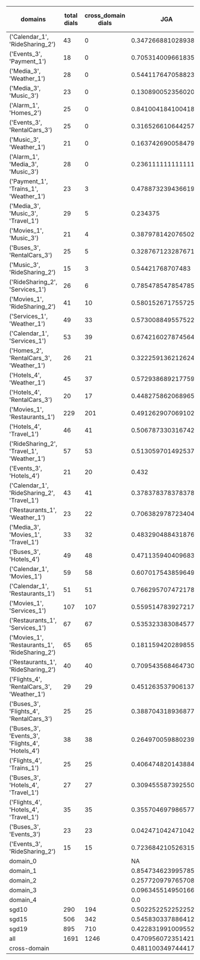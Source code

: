 | domains                                          |   total dials |   cross_domain dials | JGA                 | RSA                | TA                 | CDTA                 |   total turns |   cross-domain turns |
|--------------------------------------------------|---------------|----------------------|---------------------|--------------------|--------------------|----------------------|---------------|----------------------|
| ('Calendar_1', 'RideSharing_2')                  |            43 |                    0 | 0.34726688102893893 | 0.7241269841269826 | 0.8327974276527331 | NA                   |           311 |                    0 |
| ('Events_3', 'Payment_1')                        |            18 |                    0 | 0.7053140096618358  | 0.9192325262677024 | 0.893719806763285  | NA                   |           207 |                    0 |
| ('Media_3', 'Weather_1')                         |            28 |                    0 | 0.5441176470588235  | 0.8353403141361255 | 0.8921568627450981 | NA                   |           204 |                    0 |
| ('Media_3', 'Music_3')                           |            23 |                    0 | 0.13089005235602094 | 0.5108472998137805 | 0.5654450261780105 | NA                   |           191 |                    0 |
| ('Alarm_1', 'Homes_2')                           |            25 |                    0 | 0.8410041841004184  | 0.9512540821751346 | 0.9372384937238494 | NA                   |           239 |                    0 |
| ('Events_3', 'RentalCars_3')                     |            25 |                    0 | 0.3165266106442577  | 0.7606019319492502 | 0.6414565826330533 | NA                   |           357 |                    0 |
| ('Music_3', 'Weather_1')                         |            21 |                    0 | 0.16374269005847952 | 0.6028164924506386 | 0.5555555555555556 | NA                   |           171 |                    0 |
| ('Alarm_1', 'Media_3', 'Music_3')                |            28 |                    0 | 0.2361111111111111  | 0.5726880901038198 | 0.6840277777777778 | NA                   |           288 |                    0 |
| ('Payment_1', 'Trains_1', 'Weather_1')           |            23 |                    3 | 0.4788732394366197  | 0.8459837519435038 | 0.7661971830985915 | 0.6666666666666666   |           355 |                    3 |
| ('Media_3', 'Music_3', 'Travel_1')               |            29 |                    5 | 0.234375            | 0.6984584368099354 | 0.6588541666666666 | 0.2                  |           384 |                    5 |
| ('Movies_1', 'Music_3')                          |            21 |                    4 | 0.3879781420765027  | 0.7711503375296478 | 0.73224043715847   | 0.5                  |           183 |                    4 |
| ('Buses_3', 'RentalCars_3')                      |            25 |                    5 | 0.3287671232876712  | 0.8432520633791829 | 0.6821917808219178 | 0.2                  |           365 |                    5 |
| ('Music_3', 'RideSharing_2')                     |            15 |                    3 | 0.54421768707483    | 0.8816193853427893 | 0.8231292517006803 | 0.0                  |           147 |                    3 |
| ('RideSharing_2', 'Services_1')                  |            26 |                    6 | 0.7854785478547854  | 0.9580150462962964 | 0.9108910891089109 | 0.0                  |           303 |                    6 |
| ('Movies_1', 'RideSharing_2')                    |            41 |                   10 | 0.5801526717557252  | 0.8824276753712231 | 0.8320610687022901 | 0.0                  |           393 |                   10 |
| ('Services_1', 'Weather_1')                      |            49 |                   33 | 0.5730088495575221  | 0.867940979208585  | 0.8672566371681416 | 0.5                  |           452 |                   48 |
| ('Calendar_1', 'Services_1')                     |            53 |                   39 | 0.6742160278745645  | 0.8980956873814019 | 0.8554006968641115 | 0.46938775510204084  |           574 |                   49 |
| ('Homes_2', 'RentalCars_3', 'Weather_1')         |            26 |                   21 | 0.3222591362126246  | 0.8137086339586336 | 0.6777408637873754 | 0.4090909090909091   |           301 |                   22 |
| ('Hotels_4', 'Weather_1')                        |            45 |                   37 | 0.572938689217759   | 0.8840824540043298 | 0.8245243128964059 | 0.32432432432432434  |           473 |                   37 |
| ('Hotels_4', 'RentalCars_3')                     |            20 |                   17 | 0.4482758620689655  | 0.8898887034429206 | 0.842911877394636  | 0.058823529411764705 |           261 |                   17 |
| ('Movies_1', 'Restaurants_1')                    |           229 |                  201 | 0.4912629070691025  | 0.8617972343128928 | 0.7509928514694202 | 0.18587360594795538  |          2518 |                  269 |
| ('Hotels_4', 'Travel_1')                         |            46 |                   41 | 0.5067873303167421  | 0.8299518596767401 | 0.8099547511312217 | 0.3170731707317073   |           442 |                   41 |
| ('RideSharing_2', 'Travel_1', 'Weather_1')       |            57 |                   53 | 0.5130597014925373  | 0.8638647932291202 | 0.7835820895522388 | 0.3974358974358974   |           536 |                   78 |
| ('Events_3', 'Hotels_4')                         |            21 |                   20 | 0.432               | 0.8076546051229595 | 0.76               | 0.55                 |           250 |                   20 |
| ('Calendar_1', 'RideSharing_2', 'Travel_1')      |            43 |                   41 | 0.3783783783783784  | 0.7625907029478455 | 0.7387387387387387 | 0.0                  |           444 |                   41 |
| ('Restaurants_1', 'Weather_1')                   |            23 |                   22 | 0.7063829787234043  | 0.9453381495048161 | 0.8382978723404255 | 0.6086956521739131   |           235 |                   23 |
| ('Media_3', 'Movies_1', 'Travel_1')              |            33 |                   32 | 0.4832904884318766  | 0.8481389754300798 | 0.8174807197943444 | 0.4375               |           389 |                   32 |
| ('Buses_3', 'Hotels_4')                          |            49 |                   48 | 0.47113594040968343 | 0.8425263303029301 | 0.7653631284916201 | 0.0625               |           537 |                   48 |
| ('Calendar_1', 'Movies_1')                       |            59 |                   58 | 0.6070175438596491  | 0.886937691251235  | 0.8350877192982457 | 0.21739130434782608  |           570 |                   69 |
| ('Calendar_1', 'Restaurants_1')                  |            51 |                   51 | 0.766295707472178   | 0.9564122932809798 | 0.9109697933227345 | 0.6                  |           629 |                   60 |
| ('Movies_1', 'Services_1')                       |           107 |                  107 | 0.5595147839272175  | 0.8944279554573684 | 0.7892342683851402 | 0.2828282828282828   |          1319 |                  198 |
| ('Restaurants_1', 'Services_1')                  |            67 |                   67 | 0.5353233830845772  | 0.9057437047406175 | 0.7840796019900498 | 0.14393939393939395  |          1005 |                  132 |
| ('Movies_1', 'Restaurants_1', 'RideSharing_2')   |            65 |                   65 | 0.18115942028985507 | 0.7543678046814055 | 0.6467391304347826 | 0.08670520231213873  |          1104 |                  173 |
| ('Restaurants_1', 'RideSharing_2')               |            40 |                   40 | 0.7095435684647303  | 0.9352000609543708 | 0.8568464730290456 | 0.0                  |           482 |                   40 |
| ('Flights_4', 'RentalCars_3', 'Weather_1')       |            29 |                   29 | 0.45126353790613716 | 0.8722677658117218 | 0.6859205776173285 | 0.4107142857142857   |           277 |                   56 |
| ('Buses_3', 'Flights_4', 'RentalCars_3')         |            25 |                   25 | 0.38870431893687707 | 0.8208041328258097 | 0.6677740863787376 | 0.10638297872340426  |           301 |                   47 |
| ('Buses_3', 'Events_3', 'Flights_4', 'Hotels_4') |            38 |                   38 | 0.26497005988023953 | 0.7701933564407281 | 0.6347305389221557 | 0.2803030303030303   |           668 |                  132 |
| ('Flights_4', 'Trains_1')                        |            25 |                   25 | 0.4064748201438849  | 0.8653743156552143 | 0.737410071942446  | 0.0                  |           278 |                   25 |
| ('Buses_3', 'Hotels_4', 'Travel_1')              |            27 |                   27 | 0.30945558739255014 | 0.8041502653897606 | 0.7306590257879656 | 0.1111111111111111   |           349 |                   54 |
| ('Flights_4', 'Hotels_4', 'Travel_1')            |            35 |                   35 | 0.35570469798657717 | 0.8275116634601413 | 0.6577181208053692 | 0.23529411764705882  |           447 |                   68 |
| ('Buses_3', 'Events_3')                          |            23 |                   23 | 0.04247104247104247 | 0.6859855498166348 | 0.6756756756756757 | 0.0                  |           259 |                   23 |
| ('Events_3', 'RideSharing_2')                    |            15 |                   15 | 0.7236842105263158  | 0.906354717813051  | 0.7960526315789473 | 0.0                  |           152 |                   15 |
| domain_0                                         |               |                      | NA                  | NA                 | NA                 | NA                   |             0 |                    0 |
| domain_1                                         |               |                      | 0.8547346239957856  | 0.9320971450850262 | 0.9134729355985777 | NA                   |          7593 |                    0 |
| domain_2                                         |               |                      | 0.2577209797657082  | 0.7990775212201207 | 0.6741214057507987 | 0.26245847176079734  |          9390 |                 1505 |
| domain_3                                         |               |                      | 0.09634551495016612 | 0.7536006192388417 | 0.6587565258661604 | 0.07482993197278912  |          2107 |                  294 |
| domain_4                                         |               |                      | 0.0                 | 0.6981031632351646 | 0.5269230769230769 | 0.4074074074074074   |           260 |                   54 |
| sgd10                                            |           290 |                  194 | 0.5022522522522522  | 0.8529109826616537 | 0.7940797940797941 | 0.32231404958677684  |          3108 |                  242 |
| sgd15                                            |           506 |                  342 | 0.5458303378864127  | 0.8550769163022697 | 0.7985262401150252 | 0.2743362831858407   |          5564 |                  452 |
| sgd19                                            |           895 |                  710 | 0.4228319910095524  | 0.830396867544593  | 0.7379659112193294 | 0.20448662640207074  |         10678 |                 1159 |
| all                                              |          1691 |                 1246 | 0.4709560723514212  | 0.8410911122666413 | 0.7643927648578811 | 0.23691311386940098  |         19350 |                 1853 |
| cross-domain                                     |               |                      | 0.48110034974441757 | 0.8569102399399129 | 0.7662765671240247 | 0.23691311386940098  |         14868 |                 1853 |
